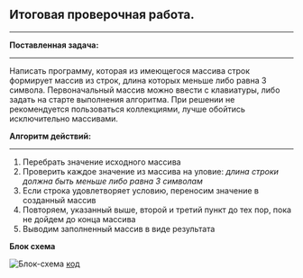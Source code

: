 ## Итоговая проверочная работа.
___

**Поставленная задача:**
___

Написать программу, которая из имеющегося массива строк формирует массив из строк, длина которых меньше либо равна 3 символа. Первоначальный массив можно ввести с клавиатуры, либо задать на старте выполнения алгоритма. При решении не рекомендуется пользоваться коллекциями, лучше обойтись исключительно массивами.

**Алгоритм действий:**
___

1. Перебрать значение исходного массива
1. Проверить каждое значение из массива на уловие: *длина строки должна быть меньше либо равна 3 символам*
1. Если строка удовлетворяет условию, переносим значение в созданный массив
1. Повторяем, указанный выше, второй и третий пункт до тех пор, пока не дойдем до конца массива
1. Выводим заполненный массив в виде результата

**Блок схема**

![Блок-схема](/1111.png) [код](Program.cs)
